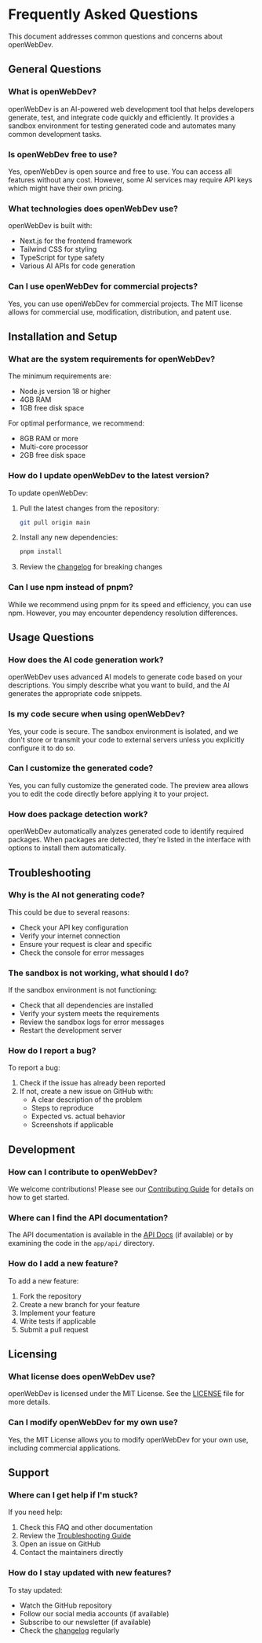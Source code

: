 # Frequently Asked Questions

This document addresses common questions and concerns about openWebDev.

## General Questions

### What is openWebDev?

openWebDev is an AI-powered web development tool that helps developers generate, test, and integrate code quickly and efficiently. It provides a sandbox environment for testing generated code and automates many common development tasks.

### Is openWebDev free to use?

Yes, openWebDev is open source and free to use. You can access all features without any cost. However, some AI services may require API keys which might have their own pricing.

### What technologies does openWebDev use?

openWebDev is built with:
- Next.js for the frontend framework
- Tailwind CSS for styling
- TypeScript for type safety
- Various AI APIs for code generation

### Can I use openWebDev for commercial projects?

Yes, you can use openWebDev for commercial projects. The MIT license allows for commercial use, modification, distribution, and patent use.

## Installation and Setup

### What are the system requirements for openWebDev?

The minimum requirements are:
- Node.js version 18 or higher
- 4GB RAM
- 1GB free disk space

For optimal performance, we recommend:
- 8GB RAM or more
- Multi-core processor
- 2GB free disk space

### How do I update openWebDev to the latest version?

To update openWebDev:

1. Pull the latest changes from the repository:
   ```bash
   git pull origin main
   ```

2. Install any new dependencies:
   ```bash
   pnpm install
   ```

3. Review the [changelog](../CHANGELOG.md) for breaking changes

### Can I use npm instead of pnpm?

While we recommend using pnpm for its speed and efficiency, you can use npm. However, you may encounter dependency resolution differences.

## Usage Questions

### How does the AI code generation work?

openWebDev uses advanced AI models to generate code based on your descriptions. You simply describe what you want to build, and the AI generates the appropriate code snippets.

### Is my code secure when using openWebDev?

Yes, your code is secure. The sandbox environment is isolated, and we don't store or transmit your code to external servers unless you explicitly configure it to do so.

### Can I customize the generated code?

Yes, you can fully customize the generated code. The preview area allows you to edit the code directly before applying it to your project.

### How does package detection work?

openWebDev automatically analyzes generated code to identify required packages. When packages are detected, they're listed in the interface with options to install them automatically.

## Troubleshooting

### Why is the AI not generating code?

This could be due to several reasons:
- Check your API key configuration
- Verify your internet connection
- Ensure your request is clear and specific
- Check the console for error messages

### The sandbox is not working, what should I do?

If the sandbox environment is not functioning:
- Check that all dependencies are installed
- Verify your system meets the requirements
- Review the sandbox logs for error messages
- Restart the development server

### How do I report a bug?

To report a bug:
1. Check if the issue has already been reported
2. If not, create a new issue on GitHub with:
   - A clear description of the problem
   - Steps to reproduce
   - Expected vs. actual behavior
   - Screenshots if applicable

## Development

### How can I contribute to openWebDev?

We welcome contributions! Please see our [Contributing Guide](../CONTRIBUTING.md) for details on how to get started.

### Where can I find the API documentation?

The API documentation is available in the [API Docs](./API_DOCS.md) (if available) or by examining the code in the `app/api/` directory.

### How do I add a new feature?

To add a new feature:
1. Fork the repository
2. Create a new branch for your feature
3. Implement your feature
4. Write tests if applicable
5. Submit a pull request

## Licensing

### What license does openWebDev use?

openWebDev is licensed under the MIT License. See the [LICENSE](../LICENSE.md) file for more details.

### Can I modify openWebDev for my own use?

Yes, the MIT License allows you to modify openWebDev for your own use, including commercial applications.

## Support

### Where can I get help if I'm stuck?

If you need help:
1. Check this FAQ and other documentation
2. Review the [Troubleshooting Guide](../TROUBLESHOOTING.md)
3. Open an issue on GitHub
4. Contact the maintainers directly

### How do I stay updated with new features?

To stay updated:
- Watch the GitHub repository
- Follow our social media accounts (if available)
- Subscribe to our newsletter (if available)
- Check the [changelog](../CHANGELOG.md) regularly